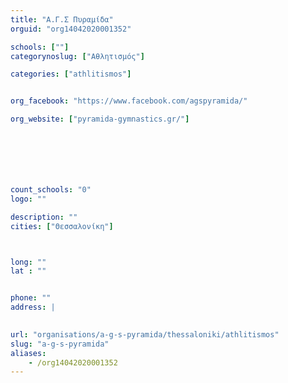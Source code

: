 ```yaml
---
title: "Α.Γ.Σ Πυραμίδα"
orguid: "org14042020001352"

schools: [""]
categorynoslug: ["Αθλητισμός"]

categories: ["athlitismos"]


org_facebook: "https://www.facebook.com/agspyramida/"

org_website: ["pyramida-gymnastics.gr/"]







count_schools: "0"
logo: ""

description: ""
cities: ["Θεσσαλονίκη"]



long: ""
lat : ""


phone: ""
address: |
    

url: "organisations/a-g-s-pyramida/thessaloniki/athlitismos"
slug: "a-g-s-pyramida"
aliases:
    - /org14042020001352
---
```



